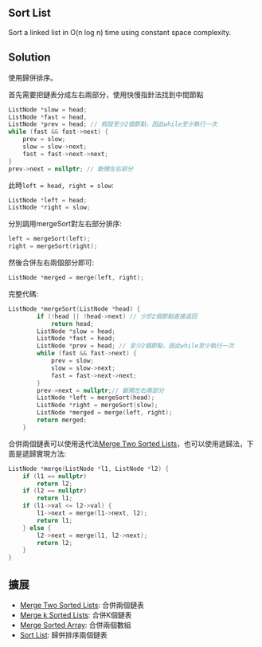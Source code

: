 ## Sort List

Sort a linked list in O(n log n) time using constant space complexity.

## Solution

使用歸併排序。

首先需要把鏈表分成左右兩部分，使用快慢指針法找到中間節點

```cpp
ListNode *slow = head;
ListNode *fast = head,
ListNode *prev = head; // 假設至少2個節點，因此while至少執行一次
while (fast && fast->next) {
	prev = slow;
	slow = slow->next;
	fast = fast->next->next;
}
prev->next = nullptr; // 斷開左右部分
```

此時`left = head, right = slow`:

```cpp
ListNode *left = head;
ListNode *right = slow;
```

分別調用mergeSort對左右部分排序:

```cpp
left = mergeSort(left);
right = mergeSort(right);
```

然後合併左右兩個部分即可:

```cpp
ListNode *merged = merge(left, right);
```

完整代碼:

```cpp
ListNode *mergeSort(ListNode *head) {
		if (!head || !head->next) // 少於2個節點直接返回
			return head;
		ListNode *slow = head;
		ListNode *fast = head;
		ListNode *prev = head; // 至少2個節點，因此while至少執行一次
		while (fast && fast->next) {
			prev = slow;
			slow = slow->next;
			fast = fast->next->next;
		}
		prev->next = nullptr;// 斷開左右兩部分
		ListNode *left = mergeSort(head);
		ListNode *right = mergeSort(slow);
		ListNode *merged = merge(left, right);
		return merged;
	}
```


合併兩個鏈表可以使用迭代法[Merge Two Sorted Lists](../MergeTwoSortedLists)，也可以使用遞歸法，下面是遞歸實現方法:

```cpp
ListNode *merge(ListNode *l1, ListNode *l2) {
	if (l1 == nullptr)
		return l2;
	if (l2 == nullptr)
		return l1;
	if (l1->val <= l2->val) {
		l1->next = merge(l1->next, l2);
		return l1;
	} else {
		l2->next = merge(l1, l2->next);
		return l2;
	}
}
```

## 擴展

* [Merge Two Sorted Lists](../MergeTwoSortedLists): 合併兩個鏈表
* [Merge k Sorted Lists](../MergekSortedLists): 合併K個鏈表
* [Merge Sorted Array](../MergeSortedArray): 合併兩個數組
* [Sort List](../SortList): 歸併排序兩個鏈表
